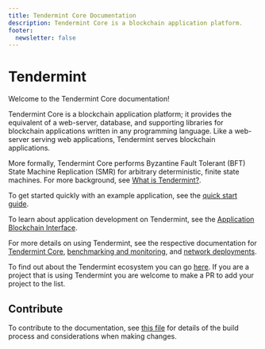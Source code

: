 ```yaml
---
title: Tendermint Core Documentation
description: Tendermint Core is a blockchain application platform.
footer:
  newsletter: false
---
```


# Tendermint

Welcome to the Tendermint Core documentation!

Tendermint Core is a blockchain application platform; it provides the equivalent
of a web-server, database, and supporting libraries for blockchain applications
written in any programming language. Like a web-server serving web applications,
Tendermint serves blockchain applications.

More formally, Tendermint Core performs Byzantine Fault Tolerant (BFT) State
Machine Replication (SMR) for arbitrary deterministic, finite state machines.
For more background, see [What is
Tendermint?](introduction/what-is-tendermint.md).

To get started quickly with an example application, see the [quick start
guide](introduction/quick-start.md).

To learn about application development on Tendermint, see the [Application
Blockchain
Interface](https://github.com/MagHErmit/tendermint/tree/v0.34.x/spec/abci).

For more details on using Tendermint, see the respective documentation for
[Tendermint Core](tendermint-core/), [benchmarking and monitoring](tools/), and
[network deployments](networks/).

To find out about the Tendermint ecosystem you can go
[here](https://github.com/tendermint/awesome#ecosystem). If you are a project
that is using Tendermint you are welcome to make a PR to add your project to the
list.

## Contribute

To contribute to the documentation, see [this
file](https://github.com/MagHErmit/tendermint/blob/main/docs/DOCS_README.md)
for details of the build process and considerations when making changes.
